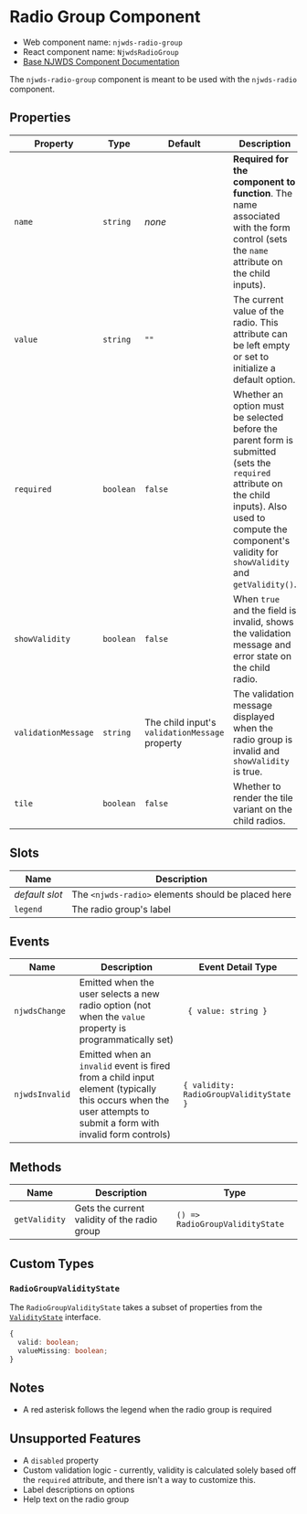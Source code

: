 # Radio Group Component

- Web component name: `njwds-radio-group`
- React component name: `NjwdsRadioGroup`
- [Base NJWDS Component Documentation](https://newjersey.github.io/njwds/components/detail/radio-buttons.html)

The `njwds-radio-group` component is meant to be used with the `njwds-radio` component.

## Properties

| Property            | Type      | Default                                        | Description                                                                                                                                                                                                       |
| ------------------- | --------- | ---------------------------------------------- | ----------------------------------------------------------------------------------------------------------------------------------------------------------------------------------------------------------------- |
| `name`              | `string`  | _none_                                         | **Required for the component to function**. The name associated with the form control (sets the `name` attribute on the child inputs).                                                                            |
| `value`             | `string`  | `""`                                           | The current value of the radio. This attribute can be left empty or set to initialize a default option.                                                                                                           |
| `required`          | `boolean` | `false`                                        | Whether an option must be selected before the parent form is submitted (sets the `required` attribute on the child inputs). Also used to compute the component's validity for `showValidity` and `getValidity()`. |
| `showValidity`      | `boolean` | `false`                                        | When `true` and the field is invalid, shows the validation message and error state on the child radio.                                                                                                            |
| `validationMessage` | `string`  | The child input's `validationMessage` property | The validation message displayed when the radio group is invalid and `showValidity` is true.                                                                                                                      |
| `tile`              | `boolean` | `false`                                        | Whether to render the tile variant on the child radios.                                                                                                                                                           |

## Slots

| Name           | Description                                        |
| -------------- | -------------------------------------------------- |
| _default slot_ | The `<njwds-radio>` elements should be placed here |
| `legend`       | The radio group's label                            |

## Events

| Name           | Description                                                                                                                                                    | Event Detail Type                       |
| -------------- | -------------------------------------------------------------------------------------------------------------------------------------------------------------- | --------------------------------------- |
| `njwdsChange`  | Emitted when the user selects a new radio option (not when the `value` property is programmatically set)                                                       | ` { value: string }`                    |
| `njwdsInvalid` | Emitted when an `invalid` event is fired from a child input element (typically this occurs when the user attempts to submit a form with invalid form controls) | `{ validity: RadioGroupValidityState }` |

## Methods

| Name          | Description                                  | Type                            |
| ------------- | -------------------------------------------- | ------------------------------- |
| `getValidity` | Gets the current validity of the radio group | `() => RadioGroupValidityState` |

## Custom Types

### `RadioGroupValidityState`

The `RadioGroupValidityState` takes a subset of properties from the [`ValidityState`](https://developer.mozilla.org/en-US/docs/Web/API/ValidityState) interface.

```typescript
{
  valid: boolean;
  valueMissing: boolean;
}
```

## Notes

- A red asterisk follows the legend when the radio group is required

## Unsupported Features

- A `disabled` property
- Custom validation logic - currently, validity is calculated solely based off the `required` attribute, and there isn't a way to customize this.
- Label descriptions on options
- Help text on the radio group
